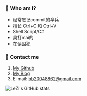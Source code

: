 ### 👋 Who am I?
- 经常忘记commit的伞兵
- 擅长 Ctrl+C 和 Ctrl+V
- Shell Script/C#
- 臭打mai的
- 在读囚犯
### 💬 Contact me
1. [My Github](https://github.com/LeZi04919)
2. [My Blog](https://leziblog.cn)
3. E-mail: [bb20048862@gmail.com](malito:bb20048862@gmail.com)

![LeZi's GitHub stats](https://github-readme-stats.vercel.app/api?username=LeZi04919&show_icons=true&theme=radical)

<!--
**LeZi04919/LeZi04919** is a ✨ _special_ ✨ repository because its `README.md` (this file) appears on your GitHub profile.

Here are some ideas to get you started:

- 🔭 I’m currently working on ...
- 🌱 I’m currently learning ...
- 👯 I’m looking to collaborate on ...
- 🤔 I’m looking for help with ...
- 💬 Ask me about ...
- 📫 How to reach me: ...
- 😄 Pronouns: ...
- ⚡ Fun fact: ...
-->
